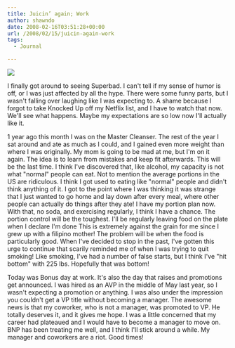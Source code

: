 ```yaml
---
title: Juicin’ again; Work
author: shawndo
date: 2008-02-16T03:51:28+00:00
url: /2008/02/15/juicin-again-work
tags:
  - Journal

---
```

![](/images/2008/02/superbad.jpg)

I finally got around to seeing Superbad. I can't tell if my sense of humor is off, or I was just affected by all the hype. There were some funny parts, but I wasn't falling over laughing like I was expecting to. A shame because I forgot to take Knocked Up off my Netflix list, and I have to watch that now. We'll see what happens. Maybe my expectations are so low now I'll actually like it.  

1 year ago this month I was on the Master Cleanser. The rest of the year I sat around and ate as much as I could, and I gained even more weight than where I was originally. My mom is going to be mad at me, but I'm on it again. The idea is to learn from mistakes and keep fit afterwards. This will be the last time. I think I've discovered that, like alcohol, my capacity is not what "normal" people can eat. Not to mention the average portions in the US are ridiculous. I think I got used to eating like "normal" people and didn't think anything of it. I got to the point where I was thinking it was strange that I just wanted to go home and lay down after every meal, where other people can actually do things after they ate! I have my portion plan now. With that, no soda, and exercising regularly, I think I have a chance. The portion control will be the toughest. I'll be regularly leaving food on the plate when I declare I'm done This is extremely against the grain for me since I grew up with a filipino mother! The problem will be when the food is particularly good. When I've decided to stop in the past, I've gotten this urge to continue that scarily reminded me of when I was trying to quit smoking! Like smoking, I've had a number of false starts, but I think I've "hit bottom" with 225 lbs. Hopefully that was bottom!  

Today was Bonus day at work. It's also the day that raises and promotions get announced. I was hired as an AVP in the middle of May last year, so I wasn't expecting a promotion or anything. I was also under the impression you couldn't get a VP title without becoming a manager. The awesome news is that my coworker, who is not a manager, was promoted to VP. He totally deserves it, and it gives me hope. I was a little concerned that my career had plateaued and I would have to become a manager to move on. BNP has been treating me well, and I think I'll stick around a while. My manager and coworkers are a riot. Good times!